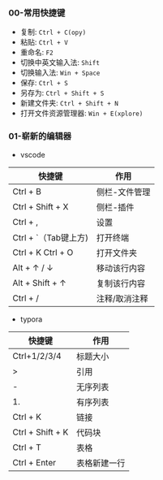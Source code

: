 ### 00-常用快捷键

- 复制: `Ctrl + C(opy)`
- 粘贴: `Ctrl + V`
- 重命名: `F2`
- 切换中英文输入法: `Shift`
- 切换输入法: `Win + Space`
- 保存: `Ctrl + S`
- 另存为: `Ctrl + Shift + S`
- 新建文件夹: `Ctrl + Shift + N`
- 打开文件资源管理器: `Win + E(xplore)`

### 01-崭新的编辑器

- vscode

| 快捷键               | 作用          |
| -------------------- | ------------- |
| Ctrl + B             | 侧栏-文件管理 |
| Ctrl + Shift + X     | 侧栏-插件     |
| Ctrl + ,             | 设置          |
| Ctrl + `（Tab键上方) | 打开终端      |
| Ctrl + K Ctrl + O    | 打开文件夹    |
| Alt + ↑ / ↓          | 移动该行内容  |
| Alt + Shift + ↑      | 复制该行内容  |
| Ctrl + /             | 注释/取消注释 |

- typora

| 快捷键           | 作用         |
| ---------------- | ------------ |
| Ctrl+1/2/3/4     | 标题大小     |
| >                | 引用         |
| -                | 无序列表     |
| 1.               | 有序列表     |
| Ctrl + K         | 链接         |
| Ctrl + Shift + K | 代码块       |
| Ctrl + T         | 表格         |
| Ctrl + Enter     | 表格新建一行 |
